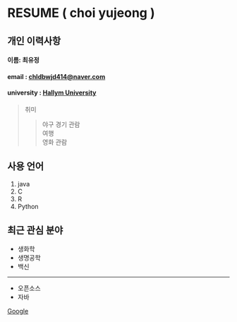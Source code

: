 # RESUME ( choi yujeong )

## 개인 이력사항  

#### 이름: 최유정
#### email : chldbwjd414@naver.com
#### university : [Hallym University](http://www.hallym.ac.kr)

> 취미
>> 야구 경기 관람  
>> 여행  
>> 영화 관람  

## 사용 언어
1. java  
2. C
3. R
4. Python

## 최근 관심 분야
* 생화학
* 생명공학
* 백신
*********
* 오픈소스
* 자바  

[Google](http://www.google.com)
